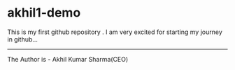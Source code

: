 # akhil1-demo
This is my first github repository . I am very excited for starting my journey in github...
<br><hr>
The Author is - Akhil Kumar Sharma(CEO)
